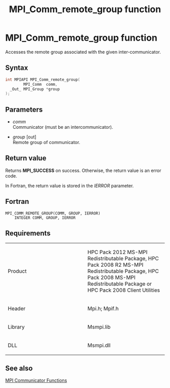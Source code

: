 ﻿---
title: MPI_Comm_remote_group function
TOCTitle: MPI_Comm_remote_group function
ms:assetid: 25455c7f-a873-4407-838b-9f32b1ecd70a
ms:mtpsurl: https://msdn.microsoft.com/en-us/library/Dn473278(v=VS.85)
ms:contentKeyID: 59360824
ms.date: 03/28/2018
mtps_version: v=VS.85
f1_keywords:
- MPI_COMM_REMOTE_GROUP
- mpif/MPI_Comm_remote_group
- mpi/MPI_COMM_REMOTE_GROUP
dev_langs:
- C++
- C
---

# MPI\_Comm\_remote\_group function

Accesses the remote group associated with the given inter-communicator.

## Syntax

``` c++
int MPIAPI MPI_Comm_remote_group(
        MPI_Comm  comm,
  _Out_ MPI_Group *group
);
```

## Parameters

  - *comm*  
    Communicator (must be an intercommunicator).

  - *group* \[out\]  
    Remote group of communicator.

## Return value

Returns **MPI\_SUCCESS** on success. Otherwise, the return value is an error code.

In Fortran, the return value is stored in the *IERROR* parameter.

## Fortran

    MPI_COMM_REMOTE_GROUP(COMM, GROUP, IERROR)
        INTEGER COMM, GROUP, IERROR

## Requirements

<table>
<colgroup>
<col style="width: 50%" />
<col style="width: 50%" />
</colgroup>
<tbody>
<tr class="odd">
<td><p>Product</p></td>
<td><p>HPC Pack 2012 MS-MPI Redistributable Package, HPC Pack 2008 R2 MS-MPI Redistributable Package, HPC Pack 2008 MS-MPI Redistributable Package or HPC Pack 2008 Client Utilities</p></td>
</tr>
<tr class="even">
<td><p>Header</p></td>
<td>Mpi.h;
Mpif.h</td>
</tr>
<tr class="odd">
<td><p>Library</p></td>
<td>Msmpi.lib</td>
</tr>
<tr class="even">
<td><p>DLL</p></td>
<td>Msmpi.dll</td>
</tr>
</tbody>
</table>


## See also

[MPI Communicator Functions](mpi-communicator-functions.md)

